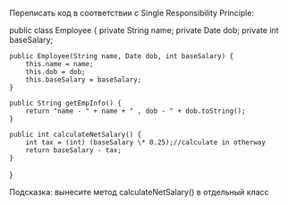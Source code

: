 Переписать код в соответствии с Single Responsibility Principle:

public class Employee {
private String name;
private Date dob;
private int baseSalary;

    public Employee(String name, Date dob, int baseSalary) {
        this.name = name;
        this.dob = dob;
        this.baseSalary = baseSalary;
    }

    public String getEmpInfo() {
        return "name - " + name + " , dob - " + dob.toString();
    }

    public int calculateNetSalary() {
        int tax = (int) (baseSalary \* 0.25);//calculate in otherway
        return baseSalary - tax;
    }

}

Подсказка: вынесите метод calculateNetSalary() в отдельный класс
